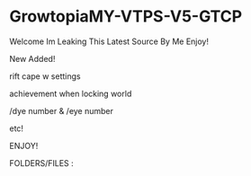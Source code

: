 # GrowtopiaMY-VTPS-V5-GTCP
Welcome Im Leaking This Latest Source By Me Enjoy!

New Added!

rift cape w settings

achievement when locking world

/dye number & /eye number

etc! 

ENJOY!


FOLDERS/FILES :
